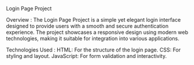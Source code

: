 Login Page Project

Overview : The Login Page Project is a simple yet elegant login interface designed to provide users with a smooth and secure authentication experience. The project showcases a responsive design using modern web technologies, making it suitable for integration into various applications.

Technologies Used :
HTML: For the structure of the login page.
CSS: For styling and layout.
JavaScript: For form validation and interactivity.
